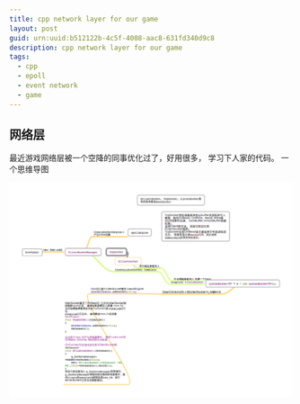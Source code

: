 ```yaml
---
title: cpp network layer for our game
layout: post
guid: urn:uuid:b512122b-4c5f-4008-aac8-631fd340d9c8
description: cpp network layer for our game
tags:
  - cpp
  - epoll
  - event network
  - game
---
```


## 网络层
最近游戏网络层被一个空降的同事优化过了，好用很多， 学习下人家的代码。
一个思维导图

![](2015-04-10-1.png)
